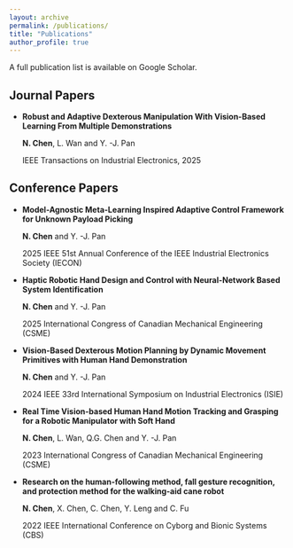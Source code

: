 ```yaml
---
layout: archive
permalink: /publications/
title: "Publications"
author_profile: true
---
```


<p>A full publication list is available on <a href="https://scholar.google.ca/citations?user=LAkiYFAAAAAJ&hl=en" style="text-decoration: none; color: inherit;">Google Scholar</a>.</p>

## Journal Papers
- **Robust and Adaptive Dexterous Manipulation With Vision-Based Learning From Multiple Demonstrations**
  
  **N. Chen**, L. Wan and Y. -J. Pan

  IEEE Transactions on Industrial Electronics, 2025


## Conference Papers
- **Model-Agnostic Meta-Learning Inspired Adaptive Control Framework for Unknown Payload Picking**
  
  **N. Chen** and Y. -J. Pan

  2025 IEEE 51st Annual Conference of the IEEE Industrial Electronics Society (IECON)

- **Haptic Robotic Hand Design and Control with Neural-Network Based System Identification**
  
  **N. Chen** and Y. -J. Pan

  2025 International Congress of Canadian Mechanical Engineering (CSME)

- **Vision-Based Dexterous Motion Planning by Dynamic Movement Primitives with Human Hand Demonstration**
  
  **N. Chen** and Y. -J. Pan

  2024 IEEE 33rd International Symposium on Industrial Electronics (ISIE)

- **Real Time Vision-based Human Hand Motion Tracking and Grasping for a Robotic Manipulator with Soft Hand**
  
  **N. Chen**, L. Wan, Q.G. Chen and Y. -J. Pan

  2023 International Congress of Canadian Mechanical Engineering (CSME)

- **Research on the human-following method, fall gesture recognition, and protection method for the walking-aid cane robot**
  
  **N. Chen**, X. Chen, C. Chen, Y. Leng and C. Fu

  2022 IEEE International Conference on Cyborg and Bionic Systems (CBS)

